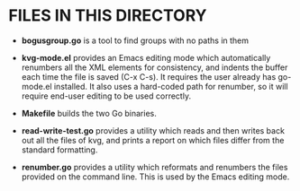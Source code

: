 # FILES IN THIS DIRECTORY

* __bogusgroup.go__ is a tool to find groups with no paths in them

* __kvg-mode.el__ provides an Emacs editing mode which automatically
renumbers all the XML elements for consistency, and indents the buffer
each time the file is saved (C-x C-s). It requires the user already
has go-mode.el installed. It also uses a hard-coded path for renumber,
so it will require end-user editing to be used correctly.

* __Makefile__ builds the two Go binaries.

* __read-write-test.go__ provides a utility which reads and then
writes back out all the files of kvg, and prints a report on which
files differ from the standard formatting.

* __renumber.go__ provides a utility which reformats and renumbers the
files provided on the command line. This is used by the Emacs editing
mode.

